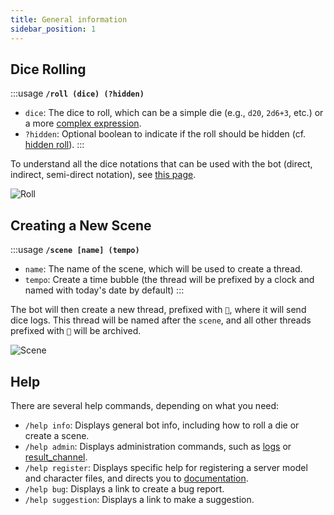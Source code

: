 ```yaml
---
title: General information
sidebar_position: 1
---
```


## Dice Rolling

:::usage
**`/roll (dice) (?hidden)`**
- `dice`: The dice to roll, which can be a simple die (e.g., `d20`, `2d6+3`, etc.) or a more [complex expression](./../introduction/expression.mdx).
- `?hidden`: Optional boolean to indicate if the roll should be hidden (cf. [hidden roll](../config/threads.md#hidden-dice)).
:::

To understand all the dice notations that can be used with the bot (direct, indirect, semi-direct notation), see [this page](./message.md).

![Roll](/assets/rolls/slash-commands.gif)

## Creating a New Scene

:::usage
**`/scene [name] (tempo)`**
- `name`: The name of the scene, which will be used to create a thread.
- `tempo`: Create a time bubble (the thread will be prefixed by a clock and named with today's date by default)
:::

The bot will then create a new thread, prefixed with `🎲`, where it will send dice logs. This thread will be named after the `scene`, and all other threads prefixed with `🎲` will be archived.

![Scene](/assets/rolls/scene.gif)

## Help

There are several help commands, depending on what you need:
- `/help info`: Displays general bot info, including how to roll a die or create a scene.
- `/help admin`: Displays administration commands, such as [logs](../config/logs.md) or [result_channel](../config/threads.md#configure-the-results-channel).
- `/help register`: Displays specific help for registering a server model and character files, and directs you to [documentation](../sheet/model/index.md).
- `/help bug`: Displays a link to create a bug report.
- `/help suggestion`: Displays a link to make a suggestion.
